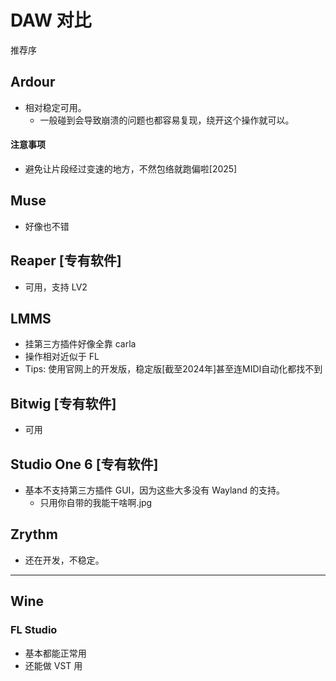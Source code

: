# DAW 对比

推荐序

## Ardour

- 相对稳定可用。
    - 一般碰到会导致崩溃的问题也都容易复现，绕开这个操作就可以。

#### 注意事项

- 避免让片段经过变速的地方，不然包络就跑偏啦[2025]

## Muse

- 好像也不错

## Reaper [专有软件]

- 可用，支持 LV2

## LMMS

- 挂第三方插件好像全靠 carla
- 操作相对近似于 FL
- Tips: 使用官网上的开发版，稳定版[截至2024年]甚至连MIDI自动化都找不到

## Bitwig [专有软件]

- 可用

## Studio One 6 [专有软件]

- 基本不支持第三方插件 GUI，因为这些大多没有 Wayland 的支持。
    - 只用你自带的我能干啥啊.jpg

## Zrythm

- 还在开发，不稳定。

---

## Wine

### FL Studio

- 基本都能正常用
- 还能做 VST 用

